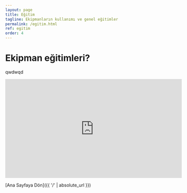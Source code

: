 ```yaml
---
layout: page
title: Eğitim
tagline: Ekipmanların kullanımı ve genel eğitimler
permalink: /egitim.html
ref: egitim
order: 4
---
```

<h1>Ekipman eğitimleri?</h1>

qwdwqd

<iframe width="560" height="315" src="https://www.youtube.com/embed/videoseries?list=PL1yz4xQJwGLwMurKDHjZWEhF8jgGcLHv_" title="YouTube video player" frameborder="0" allow="accelerometer; autoplay; clipboard-write; encrypted-media; gyroscope; picture-in-picture" allowfullscreen></iframe>



[Ana Sayfaya Dön]({{ '/' | absolute_url }})

